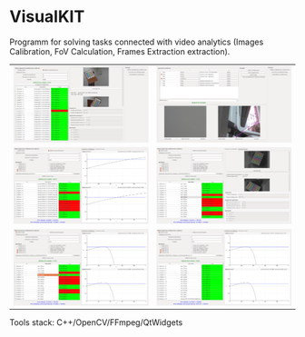 # VisualKIT
Programm for solving tasks connected with video analytics (Images Calibration, FoV Calculation, Frames Extraction extraction).

|        |                |
| ------------- |:------------------:|
|![alt-текст](https://github.com/L0rd1k/VisualKIT/blob/master/Images/Snaps/scr1.png)|![alt-текст](https://github.com/L0rd1k/VisualKIT/blob/master/Images/Snaps/scr2.png)| 
|![alt-текст](https://github.com/L0rd1k/VisualKIT/blob/master/Images/Snaps/scr3.png)|![alt-текст](https://github.com/L0rd1k/VisualKIT/blob/master/Images/Snaps/scr4.png)|
|![alt-текст](https://github.com/L0rd1k/VisualKIT/blob/master/Images/Snaps/scr5.png)|![alt-текст](https://github.com/L0rd1k/VisualKIT/blob/master/Images/Snaps/scr6.png)| 

Tools stack: C++/OpenCV/FFmpeg/QtWidgets
